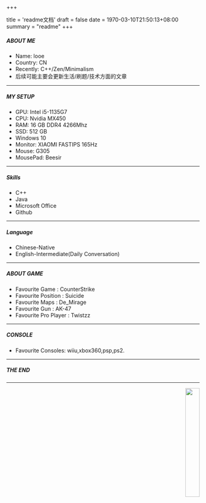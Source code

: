 +++

title = 'readme文档'
draft = false
date = 1970-03-10T21:50:13+08:00
summary = "readme"
+++
#####  ABOUT ME
- Name: looe
- Country: CN
- Recently: C++/Zen/Minimalism 
- 后续可能主要会更新生活/刷题/技术方面的文章

---
##### MY SETUP
- GPU: Intel i5-1135G7
- CPU: Nvidia MX450
- RAM: 16 GB DDR4 4266Mhz
- SSD: 512 GB
- Windows 10
- Monitor: XIAOMI FASTIPS 165Hz
- Mouse: G305
- MousePad: Beesir

---
##### Skills
- C++
- Java
- Microsoft Office
- Github
---
##### Language
- Chinese-Native
- English-Intermediate(Daily Conversation)

---
##### ABOUT GAME
- Favourite Game : CounterStrike
- Favourite Position : Suicide
- Favourite Maps : De_Mirage
- Favourite Gun : AK-47
- Favourite Pro Player : Twistzz
---
##### CONSOLE

- Favourite Consoles: wiiu,xbox360,psp,ps2.
---
##### THE END
---
<p align="right">
  <a href="https://count.getloli.com/"><img src="https://count.getloli.com/get/@looechao?theme=rule34" style="width:27%;"></a>
</p>

